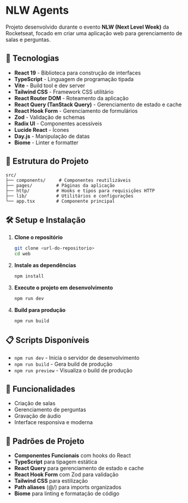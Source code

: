 # NLW Agents

Projeto desenvolvido durante o evento **NLW (Next Level Week)** da Rocketseat, focado em criar uma aplicação web para gerenciamento de salas e perguntas.

## 🚀 Tecnologias

- **React 19** - Biblioteca para construção de interfaces
- **TypeScript** - Linguagem de programação tipada
- **Vite** - Build tool e dev server
- **Tailwind CSS** - Framework CSS utilitário
- **React Router DOM** - Roteamento da aplicação
- **React Query (TanStack Query)** - Gerenciamento de estado e cache
- **React Hook Form** - Gerenciamento de formulários
- **Zod** - Validação de schemas
- **Radix UI** - Componentes acessíveis
- **Lucide React** - Ícones
- **Day.js** - Manipulação de datas
- **Biome** - Linter e formatter

## 📁 Estrutura do Projeto

```
src/
├── components/     # Componentes reutilizáveis
├── pages/         # Páginas da aplicação
├── http/          # Hooks e tipos para requisições HTTP
├── lib/           # Utilitários e configurações
└── app.tsx        # Componente principal
```

## 🛠️ Setup e Instalação

1. **Clone o repositório**
   ```bash
   git clone <url-do-repositorio>
   cd web
   ```

2. **Instale as dependências**
   ```bash
   npm install
   ```

3. **Execute o projeto em desenvolvimento**
   ```bash
   npm run dev
   ```

4. **Build para produção**
   ```bash
   npm run build
   ```

## 📋 Scripts Disponíveis

- `npm run dev` - Inicia o servidor de desenvolvimento
- `npm run build` - Gera build de produção
- `npm run preview` - Visualiza o build de produção

## 🎯 Funcionalidades

- Criação de salas
- Gerenciamento de perguntas
- Gravação de áudio
- Interface responsiva e moderna

## 📝 Padrões de Projeto

- **Componentes Funcionais** com hooks do React
- **TypeScript** para tipagem estática
- **React Query** para gerenciamento de estado e cache
- **React Hook Form** com Zod para validação
- **Tailwind CSS** para estilização
- **Path aliases** (@/) para imports organizados
- **Biome** para linting e formatação de código 